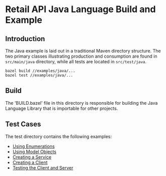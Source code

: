 # Retail API Java Language Build and Example

## Introduction

The Java example is laid out in a traditional Maven
directory structure. The two primary classes illustrating
production and consumption are found in `src/main/java`
directory, while all tests are located in `src/test/java`.

```shell
bazel build //examples/java/...
bazel test //examples/java/...
```

## Build

The 'BUILD.bazel' file in this directory is responsible for building the
Java Language Library that is importable for other projects.

## Test Cases

The test directory contains the following examples:

* [Using Enumerations](src/test/com/google/retail/EnumTest.java)
* [Using Model Objects](src/test/com/google/retail/ModelTest.java)
* [Creating a Service](src/test/com/google/retail/CountryService.java)
* [Creating a Client](src/test/com/google/retail/CountriesClient.java)
* [Testing the Client and Server](src/test/com/google/retail/ServiceTest.java)